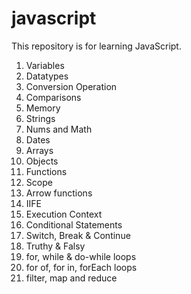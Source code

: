 # javascript
This repository is for learning JavaScript.

1. Variables
2. Datatypes
3. Conversion Operation
4. Comparisons
5. Memory
6. Strings
7. Nums and Math
8. Dates
9. Arrays
10. Objects
11. Functions
12. Scope
13. Arrow functions
14. IIFE
15. Execution Context 
16. Conditional Statements
17. Switch, Break & Continue
18. Truthy & Falsy
19. for, while & do-while loops
20. for of, for in, forEach loops
21. filter, map and reduce
